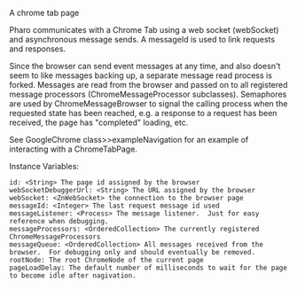 A chrome tab page

Pharo communicates with a Chrome Tab using a web socket (webSocket) and asynchronous message sends.  A messageId is used to link requests and responses.

Since the browser can send event messages at any time, and also doesn't seem to like messages backing up, a separate message read process is forked.  Messages are read from the browser and passed on to all registered message processors (ChromeMessageProcessor subclasses).  Semaphores are used by ChromeMessageBrowser to signal the calling process when the requested state has been reached, e.g. a response to a request has been received, the page has "completed" loading, etc.

See GoogleChrome class>>exampleNavigation for an example of interacting with a ChromeTabPage.

Instance Variables:

	id:	<String> The page id assigned by the browser
	webSocketDebuggerUrl: <String> The URL assigned by the browser
	webSocket: <ZnWebSocket> the connection to the browser page
	messageId: <Integer> The last request message id used
	messageListener: <Process> The message listener.  Just for easy reference when debugging.
	messageProcessors: <OrderedCollection> The currently registered ChromeMessageProcessors
	messageQueue: <OrderedCollection> All messages received from the browser.  For debugging only and should eventually be removed.
	rootNode: The root ChromeNode of the current page
	pageLoadDelay: The default number of milliseconds to wait for the page to become idle after nagivation.